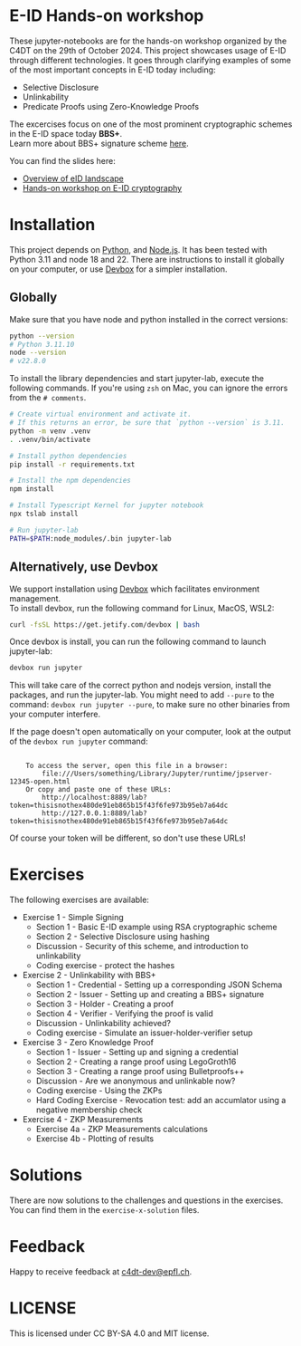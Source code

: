 # E-ID Hands-on workshop

These jupyter-notebooks are for the hands-on workshop organized by the C4DT on the
29th of October 2024.
This project showcases usage of E-ID through different technologies. 
It goes through clarifying examples of some of the most important concepts in E-ID today including:

- Selective Disclosure
- Unlinkability
- Predicate Proofs using Zero-Knowledge Proofs

The excercises focus on one of the most prominent cryptographic schemes in the E-ID space today **BBS+**.  
Learn more about BBS+ signature scheme [here](https://identity.foundation/bbs-signature/draft-irtf-cfrg-bbs-signatures.html).

You can find the slides here:

- [Overview of eID landscape](./E-ID_slides_morning.pdf)
- [Hands-on workshop on E-ID cryptography](./E-ID_slides_v1.1.pdf)

# Installation

This project depends on [Python](https://www.python.org/), and [Node.js](https://nodejs.org/en).
It has been tested with Python 3.11 and node 18 and 22.
There are instructions to install it globally on your computer, or use 
[Devbox](https://www.jetify.com/devbox/docs/quickstart/)
for a simpler installation.

## Globally

Make sure that you have node and python installed in the correct versions:

```bash
python --version
# Python 3.11.10
node --version
# v22.8.0
```

To install the library dependencies and start jupyter-lab, execute the following commands.
If you're using `zsh` on Mac, you can ignore the errors from the `# comments`.

```bash
# Create virtual environment and activate it.
# If this returns an error, be sure that `python --version` is 3.11.
python -m venv .venv
. .venv/bin/activate

# Install python dependencies
pip install -r requirements.txt

# Install the npm dependencies
npm install

# Install Typescript Kernel for jupyter notebook
npx tslab install

# Run jupyter-lab
PATH=$PATH:node_modules/.bin jupyter-lab
```

## Alternatively, use Devbox

We support installation using [Devbox](https://www.jetify.com/devbox/docs/quickstart/) which facilitates environment management.  
To install devbox, run the following command for Linux, MacOS, WSL2:

```bash
curl -fsSL https://get.jetify.com/devbox | bash
```

Once devbox is install, you can run the following command to launch jupyter-lab:

```bash
devbox run jupyter
```

This will take care of the correct python and nodejs version, install the packages, and run
the jupyter-lab.
You might need to add `--pure` to the command: `devbox run jupyter --pure`, to make sure no
other binaries from your computer interfere.

If the page doesn't open automatically on your computer, look at the output of the `devbox run jupyter` command:

```
    
    To access the server, open this file in a browser:
        file:///Users/something/Library/Jupyter/runtime/jpserver-12345-open.html
    Or copy and paste one of these URLs:
        http://localhost:8889/lab?token=thisisnothex480de91eb865b15f43f6fe973b95eb7a64dc
        http://127.0.0.1:8889/lab?token=thisisnothex480de91eb865b15f43f6fe973b95eb7a64dc
```

Of course your token will be different, so don't use these URLs!

# Exercises

The following exercises are available:

- Exercise 1 - Simple Signing
  - Section 1 - Basic E-ID example using RSA cryptographic scheme
  - Section 2 - Selective Disclosure using hashing
  - Discussion - Security of this scheme, and introduction to unlinkability
  - Coding exercise - protect the hashes
- Exercise 2 - Unlinkability with BBS+
  - Section 1 - Credential - Setting up a corresponding JSON Schema
  - Section 2 - Issuer - Setting up and creating a BBS+ signature
  - Section 3 - Holder - Creating a proof
  - Section 4 - Verifier - Verifying the proof is valid
  - Discussion - Unlinkability achieved?
  - Coding exercise - Simulate an issuer-holder-verifier setup
- Exercise 3 - Zero Knowledge Proof
  - Section 1 - Issuer - Setting up and signing a credential
  - Section 2 - Creating a range proof using LegoGroth16
  - Section 3 - Creating a range proof using Bulletproofs++
  - Discussion - Are we anonymous and unlinkable now?
  - Coding exercise - Using the ZKPs
  - Hard Coding Exercise - Revocation test: add an accumlator using a negative membership check
- Exercise 4 - ZKP Measurements
  - Exercise 4a - ZKP Measurements calculations
  - Exercise 4b - Plotting of results

# Solutions

There are now solutions to the challenges and questions in the exercises.
You can find them in the `exercise-x-solution` files.

# Feedback

Happy to receive feedback at c4dt-dev@epfl.ch.

# LICENSE

This is licensed under CC BY-SA 4.0 and MIT license.
